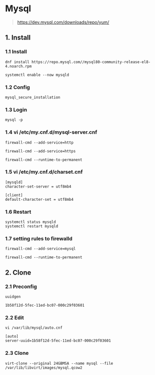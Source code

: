 # Mysql
> https://dev.mysql.com/downloads/repo/yum/

## 1. Install

### 1.1 Install

    dnf install https://repo.mysql.com//mysql80-community-release-el8-4.noarch.rpm
    
    systemctl enable --now mysqld
            
### 1.2 Config

    mysql_secure_installation

### 1.3 Login

    mysql -p
    

### 1.4 vi /etc/my.cnf.d/mysql-server.cnf

    firewall-cmd --add-service=http
    
    firewall-cmd --add-service=https
    
    firewall-cmd --runtime-to-permanent

### 1.5 vi /etc/my.cnf.d/charset.cnf

    [mysqld]
    character-set-server = utf8mb4
    
    [client]
    default-character-set = utf8mb4

### 1.6 Restart

    systemctl status mysqld
    systemctl restart mysqld


### 1.7 setting rules to firewalld

    firewall-cmd --add-service=mysql
    
    firewall-cmd --runtime-to-permanent


## 2. Clone

### 2.1 Preconfig

    uuidgen
    
    1b58f12d-5fec-11ed-bc07-000c29f03601

### 2.2 Edit

    vi /var/lib/mysql/auto.cnf
    
    [auto]
    server-uuid=1b58f12d-5fec-11ed-bc07-000c29f03601

### 2.3 Clone

    virt-clone --original 24GBMSA --name mysql --file /var/lib/libvirt/images/mysql.qcow2
